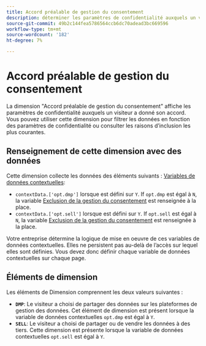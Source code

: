```yaml
---
title: Accord préalable de gestion du consentement
description: déterminer les paramètres de confidentialité auxquels un visiteur a donné son accord.
source-git-commit: 49b2c144fea5786564ccb6dc70adead3bc669596
workflow-type: tm+mt
source-wordcount: '182'
ht-degree: 7%

---
```


# Accord préalable de gestion du consentement

La dimension &quot;Accord préalable de gestion du consentement&quot; affiche les paramètres de confidentialité auxquels un visiteur a donné son accord. Vous pouvez utiliser cette dimension pour filtrer les données en fonction des paramètres de confidentialité ou consulter les raisons d’inclusion les plus courantes.

## Renseignement de cette dimension avec des données

Cette dimension collecte les données des éléments suivants : [Variables de données contextuelles](/help/implement/vars/page-vars/contextdata.md):

* `contextData.['opt.dmp']` lorsque est défini sur `Y`. If `opt.dmp` est égal à `N`, la variable [Exclusion de la gestion du consentement](cm-opt-out.md) est renseignée à la place.
* `contextData.['opt.sell']` lorsque est défini sur `Y`. If `opt.sell` est égal à `N`, la variable [Exclusion de la gestion du consentement](cm-opt-out.md) est renseignée à la place.

Votre entreprise détermine la logique de mise en oeuvre de ces variables de données contextuelles. Elles ne persistent pas au-delà de l’accès sur lequel elles sont définies. Vous devez donc définir chaque variable de données contextuelles sur chaque page.

## Éléments de dimension

Les éléments de Dimension comprennent les deux valeurs suivantes :

* **`DMP`**: Le visiteur a choisi de partager des données sur les plateformes de gestion des données. Cet élément de dimension est présent lorsque la variable de données contextuelles `opt.dmp` est égal à `Y`.
* **`SELL`**: Le visiteur a choisi de partager ou de vendre les données à des tiers. Cette dimension est présente lorsque la variable de données contextuelles `opt.sell` est égal à `Y`.
